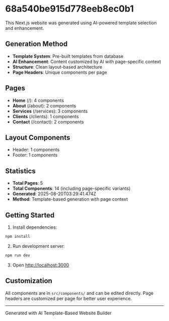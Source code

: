 # 68a540be915d778eeb8ec0b1

This Next.js website was generated using AI-powered template selection and enhancement.

## Generation Method

- **Template System**: Pre-built templates from database
- **AI Enhancement**: Content customized by AI with page-specific context
- **Structure**: Clean layout-based architecture
- **Page Headers**: Unique components per page

## Pages

- **Home** (/): 4 components
- **About** (/about): 2 components
- **Services** (/services): 3 components
- **Clients** (/clients): 1 components
- **Contact** (/contact): 2 components

## Layout Components

- Header: 1 components
- Footer: 1 components

## Statistics

- **Total Pages**: 5
- **Total Components**: 14 (including page-specific variants)
- **Generated**: 2025-08-20T03:29:41.474Z
- **Method**: Template-based generation with page context

## Getting Started

1. Install dependencies:
```bash
npm install
```

2. Run development server:
```bash
npm run dev
```

3. Open [http://localhost:3000](http://localhost:3000)

## Customization

All components are in `src/components/` and can be edited directly.
Page headers are customized per page for better user experience.

---
Generated with AI Template-Based Website Builder
